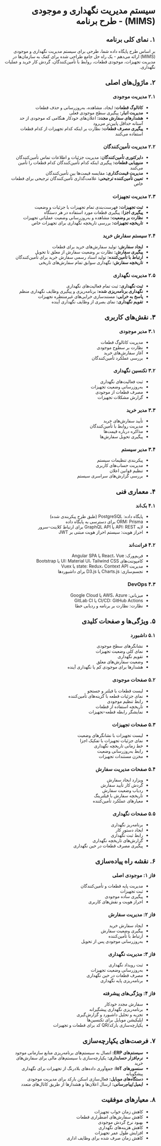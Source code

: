 <div dir="rtl" style="text-align: right;">

# سیستم مدیریت نگهداری و موجودی (MIMS) - طرح برنامه

## ۱. نمای کلی برنامه
بر اساس طرح پایگاه داده شما، طرحی برای سیستم مدیریت نگهداری و موجودی (MIMS) ارائه می‌دهم - یک راه حل جامع طراحی شده برای کمک به سازمان‌ها در مدیریت تجهیزات، موجودی قطعات، روابط با تأمین‌کنندگان، گردش کار خرید و عملیات نگهداری.

## ۲. ماژول‌های اصلی

### ۲.۱ مدیریت موجودی
- **کاتالوگ قطعات:** ایجاد، مشاهده، به‌روزرسانی و حذف قطعات
- **مدیریت انبار:** پیگیری سطح موجودی فعلی
- **هشدارهای سفارش مجدد:** اعلان‌های خودکار هنگامی که موجودی از حد آستانه حداقل پایین‌تر می‌رود
- **پیگیری مصرف قطعات:** نظارت بر اینکه کدام تجهیزات از کدام قطعات استفاده می‌کنند

### ۲.۲ مدیریت تأمین‌کنندگان
- **دایرکتوری تأمین‌کنندگان:** مدیریت جزئیات و اطلاعات تماس تأمین‌کنندگان
- **منبع‌یابی قطعات:** پیگیری اینکه کدام تأمین‌کنندگان کدام قطعات را تأمین می‌کنند
- **مدیریت قیمت‌گذاری:** مقایسه قیمت‌ها بین تأمین‌کنندگان
- **تعیین تأمین‌کننده ترجیحی:** علامت‌گذاری تأمین‌کنندگان ترجیحی برای قطعات خاص

### ۲.۳ مدیریت تجهیزات
- **ثبت تجهیزات:** فهرست‌بندی تمام تجهیزات با جزئیات و وضعیت
- **پیگیری اجزا:** پیگیری قطعات مورد استفاده در هر دستگاه
- **نظارت بر وضعیت:** مشاهده و به‌روزرسانی وضعیت عملیاتی تجهیزات
- **تاریخچه تجهیزات:** بررسی تاریخچه نگهداری برای تجهیزات خاص

### ۲.۴ سیستم سفارش خرید
- **ایجاد سفارش:** تولید سفارش‌های خرید برای قطعات
- **پیگیری سفارش:** نظارت بر وضعیت سفارش از معلق تا تحویل
- **ارتباط با تأمین‌کننده:** تولید اسناد رسمی سفارش خرید برای تأمین‌کنندگان
- **تاریخچه سفارش:** نگهداری سوابق تمام سفارش‌های تاریخی

### ۲.۵ مدیریت نگهداری
- **ثبت نگهداری:** ثبت تمام فعالیت‌های نگهداری
- **نگهداری برنامه‌ریزی شده:** برنامه‌ریزی و پیگیری وظایف نگهداری منظم
- **پاسخ به خرابی:** مستندسازی خرابی‌های غیرمنتظره تجهیزات
- **تقویم نگهداری:** نمای بصری از وظایف نگهداری آینده

## ۳. نقش‌های کاربری

### ۳.۱ مدیر موجودی
- مدیریت کاتالوگ قطعات
- نظارت بر سطوح موجودی
- آغاز سفارش‌های خرید
- بررسی عملکرد تأمین‌کنندگان

### ۳.۲ تکنسین نگهداری
- ثبت فعالیت‌های نگهداری
- به‌روزرسانی وضعیت تجهیزات
- مصرف قطعات از موجودی
- گزارش مشکلات تجهیزات

### ۳.۳ مدیر خرید
- تأیید سفارش‌های خرید
- مدیریت روابط با تأمین‌کنندگان
- مذاکره درباره قیمت‌ها
- پیگیری تحویل سفارش‌ها

### ۳.۴ مدیر سیستم
- پیکربندی تنظیمات سیستم
- مدیریت حساب‌های کاربری
- تنظیم قوانین اعلان
- بررسی گزارش‌های سراسری سیستم

## ۴. معماری فنی

### ۴.۱ بک‌اند
- پایگاه داده: PostgreSQL (طبق طرح پیکربندی شده)
- ORM: Prisma برای دسترسی به پایگاه داده
- لایه API: REST یا GraphQL API برای ارتباط کلاینت-سرور
- احراز هویت: سیستم احراز هویت مبتنی بر JWT

### ۴.۲ فرانت‌اند
- فریم‌ورک: React، Vue یا Angular SPA
- کامپوننت‌های UI: Material UI، Tailwind CSS یا Bootstrap
- مدیریت state: Redux، Context API یا Vuex
- تجسم‌سازی: Charts.js یا D3.js برای داشبوردها

### ۴.۳ DevOps
- میزبانی: AWS، Azure یا Google Cloud
- CI/CD: GitHub Actions یا GitLab CI
- نظارت: نظارت بر برنامه و ردیابی خطا

## ۵. ویژگی‌ها و صفحات کلیدی

### ۵.۱ داشبورد
- نشانگرهای سطح موجودی
- نمای کلی وضعیت تجهیزات
- تقویم نگهداری
- وضعیت سفارش‌های معلق
- هشدارها برای موجودی کم یا نگهداری آینده

### ۵.۲ صفحات موجودی
- لیست قطعات با فیلتر و جستجو
- نمای جزئیات قطعه با گزینه‌های تأمین‌کننده
- رابط تنظیم موجودی
- تاریخچه استفاده از قطعات
- نمایشگر رابطه قطعه-تجهیزات

### ۵.۳ صفحات تجهیزات
- لیست تجهیزات با نشانگرهای وضعیت
- نمای جزئیات تجهیزات با تفکیک اجزا
- خط زمانی تاریخچه نگهداری
- رابط به‌روزرسانی وضعیت
- مخزن مستندات تجهیزات

### ۵.۴ صفحات مدیریت سفارش
- ویزارد ایجاد سفارش
- گردش کار تأیید سفارش
- ردیاب وضعیت سفارش
- تاریخچه سفارش با فیلترینگ
- معیارهای عملکرد تأمین‌کننده

### ۵.۵ صفحات نگهداری
- برنامه‌ریز نگهداری
- ایجاد دستور کار
- رابط ثبت نگهداری
- گزارش‌های تاریخچه نگهداری
- پیگیری مصرف قطعات در حین نگهداری

## ۶. نقشه راه پیاده‌سازی

### فاز ۱: موجودی اصلی
- مدیریت پایه قطعات و تأمین‌کنندگان
- ثبت تجهیزات
- پیگیری ساده موجودی
- احراز هویت و نقش‌های کاربری

### فاز ۲: مدیریت سفارش
- ایجاد سفارش خرید
- پیگیری وضعیت سفارش
- ارتباط با تأمین‌کننده
- به‌روزرسانی موجودی پس از تحویل

### فاز ۳: مدیریت نگهداری
- ثبت رویداد نگهداری
- به‌روزرسانی وضعیت تجهیزات
- مصرف قطعات در حین نگهداری
- برنامه‌ریزی پایه نگهداری

### فاز ۴: ویژگی‌های پیشرفته
- سفارش مجدد خودکار
- برنامه‌ریزی نگهداری پیشگیرانه
- تجزیه و تحلیل داشبورد و گزارش‌گیری
- اپلیکیشن موبایل برای تکنسین‌ها
- یکپارچه‌سازی بارکد/QR کد برای قطعات و تجهیزات

## ۷. فرصت‌های یکپارچه‌سازی
- **سیستم‌های ERP:** اتصال به سیستم‌های برنامه‌ریزی منابع سازمانی موجود
- **نرم‌افزار حسابداری:** یکپارچه‌سازی با سیستم‌های مالی برای سفارش‌های خرید
- **سنسورهای IoT:** جمع‌آوری داده‌های بلادرنگ از تجهیزات برای نگهداری پیشگویانه
- **دستگاه‌های موبایل:** فعال‌سازی اسکن بارکد برای مدیریت موجودی
- **ایمیل/پیام‌رسانی:** ارسال اعلان‌ها و هشدارها از طریق کانال‌های متعدد

## ۸. معیارهای موفقیت
- کاهش زمان خواب تجهیزات
- کاهش سفارش‌های اضطراری قطعات
- بهبود نرخ گردش موجودی
- کاهش هزینه‌های نگهداری
- افزایش طول عمر تجهیزات
- کاهش زمان صرف شده برای وظایف اداری

</div>
